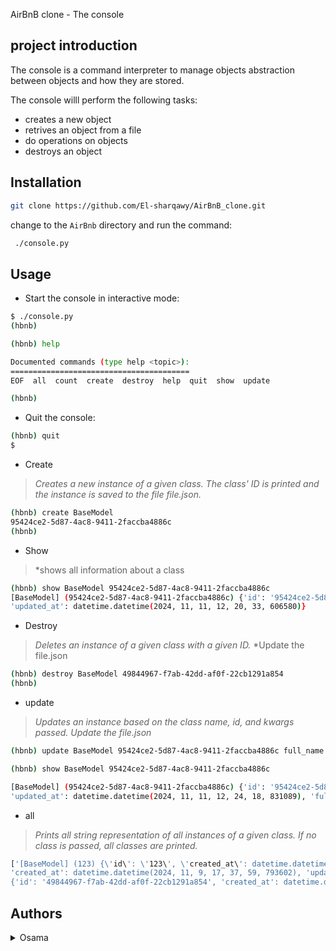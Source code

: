 AirBnB clone - The console

## project introduction

The console is a command interpreter to manage objects abstraction between objects and how they are stored.

The console willl perform the following tasks:

* creates a new object
* retrives an object from a file
* do operations on objects
* destroys an object

## Installation

```bash
git clone https://github.com/El-sharqawy/AirBnB_clone.git
```

change to the `AirBnb` directory and run the command:

```bash
 ./console.py
```

## Usage

* Start the console in interactive mode:

```bash
$ ./console.py
(hbnb)
```

```bash
(hbnb) help

Documented commands (type help <topic>):
========================================
EOF  all  count  create  destroy  help  quit  show  update

(hbnb)
```

* Quit the console:

```bash
(hbnb) quit
$
```

* Create

> *Creates a new instance of a given class. The class' ID is printed and the instance is saved to the file file.json.*

```bash
(hbnb) create BaseModel
95424ce2-5d87-4ac8-9411-2faccba4886c
(hbnb)
```


* Show

> *shows all information about a class

```bash
(hbnb) show BaseModel 95424ce2-5d87-4ac8-9411-2faccba4886c
[BaseModel] (95424ce2-5d87-4ac8-9411-2faccba4886c) {'id': '95424ce2-5d87-4ac8-9411-2faccba4886c', 'created_at': datetime.datetime(2024, 11, 11, 12, 20, 33, 606557),
'updated_at': datetime.datetime(2024, 11, 11, 12, 20, 33, 606580)}
```

* Destroy

> *Deletes an instance of a given class with a given ID.*
> *Update the file.json

```bash
(hbnb) destroy BaseModel 49844967-f7ab-42dd-af0f-22cb1291a854
(hbnb) 
```


* update

> *Updates an instance based on the class name, id, and kwargs passed.*
> *Update the file.json*

```bash
(hbnb) update BaseModel 95424ce2-5d87-4ac8-9411-2faccba4886c full_name "Osama Elsharqawy"

(hbnb) show BaseModel 95424ce2-5d87-4ac8-9411-2faccba4886c

[BaseModel] (95424ce2-5d87-4ac8-9411-2faccba4886c) {'id': '95424ce2-5d87-4ac8-9411-2faccba4886c', 'created_at': datetime.datetime(2024, 11, 11, 12, 20, 33, 606557),
'updated_at': datetime.datetime(2024, 11, 11, 12, 24, 18, 831089), 'full_name': '"Osama'}
```


* all

> *Prints all string representation of all instances of a given class.*
> *If no class is passed, all classes are printed.*

```bash
['[BaseModel] (123) {\'id\': \'123\', \'created_at\': datetime.datetime(2024, 11, 9, 17, 34, 40, 49629), \'updated_at\': datetime.datetime(2024, 11, 9, 12, 9, 28, 385875), \'first_name\': \'"Betty"\'}', "[BaseModel] (545d69a8-bbf3-433d-9f35-14fd03d8ed6a) {'id': '545d69a8-bbf3-433d-9f35-14fd03d8ed6a',
'created_at': datetime.datetime(2024, 11, 9, 17, 37, 59, 793602), 'updated_at': datetime.datetime(2024, 11, 9, 17, 37, 59, 793602)}", "[BaseModel] (49844967-f7ab-42dd-af0f-22cb1291a854)
{'id': '49844967-f7ab-42dd-af0f-22cb1291a854', 'created_at': datetime.datetime(2024, 11, 9, 17, 39, 27, 37377), 'updated_at': datetime.datetime(2024, 11, 9, 17, 39, 27, 37377)}"
```


## Authors
<details>
    <summary>Osama</summary>
    <ul>
    <li><a href="https://www.github.com/El-sharqawy">Github</a></li>
    <li><a href="https://twitter.com/OsamaSharqawy">Twitter</a></li>
    <li><a href="https://facebook.com/osama.sharqawy">Facebook</a></li>
    <li><a href="mailto:elsharqawy2@gmail.com">e-mail</a></li>
    </ul>
</details>
